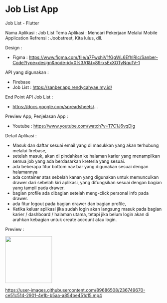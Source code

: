 # Job List App
Job List - Flutter

Nama Aplikasi : Job List
Tema Aplikasi : Mencari Pekerjaan Melalui Mobile Application
Refrensi : Joobstreet, Kita lulus, dll.

Design :
- Figma : https://www.figma.com/file/a7FwxhiV1fGgWL6EfhlRIc/Sanber-Code?type=design&node-id=0%3A1&t=89rxsExXOTyNqu1V-1

API yang digunakan : 
- Firebase
- Job List : https://sanber.app.rendycahyae.my.id/ 

End Point API Job List : 
- https://docs.google.com/spreadsheets/...

Preview App, Penjelasan App :
- Youtube : https://www.youtube.com/watch?v=T7C1J6vqDig

Detail Aplikasi : 
- Masuk dan daftar sesuai email yang di masukkan yang akan terhubung melalui firebase,
- setelah masuk, akan di pindahkan ke halaman karier yang menampilkan semua job yang ada berdasarkan kreteria yang sesuai.
- ada beberapa fitur bottom nav bar yang digunakan sesuai dengan halamannya
- ada container atas sebelah kanan yang digunakan untuk memunculkan drawer dari sebelah kiri aplikasi, yang difungsikan sesuai dengan bagian yang tampil pada drawer.
- bagian profile ada dibagian setelah meng-click personal info pada drawer.
- ada fitur logout pada bagian drawer dan bagian profile,
- Ketika keluar aplikasi jika sudah login akan langsung masuk pada bagian karier / dashboard / halaman utama, tetapi jika belum login akan di arahkan kebagian untuk create account atau login.

Preview :

<img src="https://user-images.githubusercontent.com/89686508/236746383-4b237a19-7c49-4fda-b9d7-cd10576aaf62.jpg" width="150" />

https://user-images.githubusercontent.com/89686508/236749670-ce51c514-2901-4e1b-b5aa-a854be451c15.mp4

